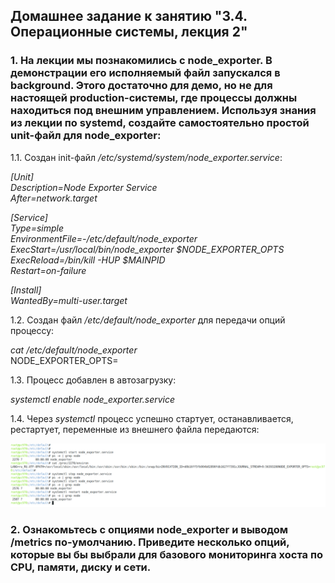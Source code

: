 ## Домашнее задание к занятию "3.4. Операционные системы, лекция 2"  

### 1. На лекции мы познакомились с node_exporter. В демонстрации его исполняемый файл запускался в background. Этого достаточно для демо, но не для настоящей production-системы, где процессы должны находиться под внешним управлением. Используя знания из лекции по systemd, создайте самостоятельно простой unit-файл для node_exporter:  


1.1. Создан init-файл *_/etc/systemd/system/node_exporter.service_*:  

*_[Unit]_*  
*_Description=Node Exporter Service_*  
*_After=network.target_*  

*_[Service]_*  
*_Type=simple_*  
*_EnvironmentFile=-/etc/default/node_exporter_*  
*_ExecStart=/usr/local/bin/node_exporter $NODE_EXPORTER_OPTS_*  
*_ExecReload=/bin/kill -HUP $MAINPID_*  
*_Restart=on-failure_*  

*_[Install]_*  
*_WantedBy=multi-user.target_*  


1.2. Создан файл *_/etc/default/node_exporter_*  для передачи опций процессу:  

*_cat /etc/default/node_exporter_*  
NODE_EXPORTER_OPTS=  


1.3. Процесс добавлен в автозагрузку:  

*_systemctl enable node_exporter.service_*

1.4. Через *_systemctl_* процесс успешно стартует, останавливается, рестартует, переменные из внешнего файла передаются:  

![node_exporter](node_exporter.png)


### 2. Ознакомьтесь с опциями node_exporter и выводом /metrics по-умолчанию. Приведите несколько опций, которые вы бы выбрали для базового мониторинга хоста по CPU, памяти, диску и сети.  




